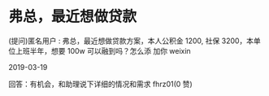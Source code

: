 # 弗总，最近想做贷款

(提问)匿名用户 : 弗总，最近想做贷款方案，本人公积金 1200, 社保 3200，本单位上班半年，想要 100w 可以融到吗？怎么添 加你 weixin

2019-03-19

回答：有机会，和助理说下详细的情况和需求 fhrz01(0 赞)